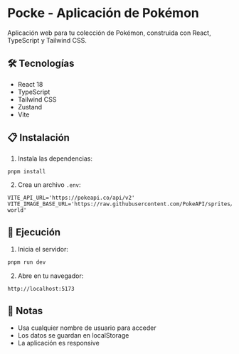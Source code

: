 # Pocke - Aplicación de Pokémon

Aplicación web para tu colección de Pokémon, construida con React, TypeScript y Tailwind CSS.


## 🛠️ Tecnologías

- React 18
- TypeScript
- Tailwind CSS
- Zustand
- Vite

## 📋 Instalación

1. Instala las dependencias:
```bash
pnpm install
```

2. Crea un archivo `.env`:
```env
VITE_API_URL='https://pokeapi.co/api/v2'
VITE_IMAGE_BASE_URL='https://raw.githubusercontent.com/PokeAPI/sprites/master/sprites/pokemon/other/dream-world'
```

## 🚀 Ejecución

1. Inicia el servidor:
```bash
pnpm run dev
```

2. Abre en tu navegador:
```
http://localhost:5173
```

## 📝 Notas

- Usa cualquier nombre de usuario para acceder
- Los datos se guardan en localStorage
- La aplicación es responsive
